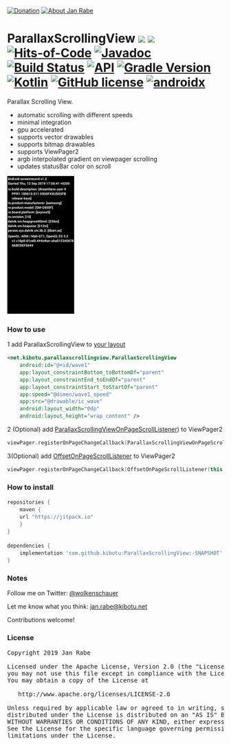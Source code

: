 [![Donation](https://img.shields.io/badge/buy%20me%20a%20coffee-brightgreen.svg)](https://www.paypal.me/janrabe/5) [![About Jan Rabe](https://img.shields.io/badge/about-me-green.svg)](https://about.me/janrabe)
# ParallaxScrollingView [![](https://jitpack.io/v/kibotu/ParallaxScrollingView.svg)](https://jitpack.io/#kibotu/ParallaxScrollingView) [![](https://jitpack.io/v/kibotu/ParallaxScrollingView/month.svg)](https://jitpack.io/#kibotu/ParallaxScrollingView) [![Hits-of-Code](https://hitsofcode.com/github/kibotu/ParallaxScrollingView)](https://hitsofcode.com/view/github/kibotu/ParallaxScrollingView) [![Javadoc](https://img.shields.io/badge/javadoc-SNAPSHOT-green.svg)](https://jitpack.io/com/github/kibotu/ParallaxScrollingView/master-SNAPSHOT/javadoc/index.html) [![Build Status](https://travis-ci.org/kibotu/ParallaxScrollingView.svg)](https://travis-ci.org/kibotu/ParallaxScrollingView)  [![API](https://img.shields.io/badge/API-16%2B-brightgreen.svg?style=flat)](https://android-arsenal.com/api?level=15) [![Gradle Version](https://img.shields.io/badge/gradle-5.6.1-green.svg)](https://docs.gradle.org/current/release-notes)  [![Kotlin](https://img.shields.io/badge/kotlin-1.3.50-green.svg)](https://kotlinlang.org/) [![GitHub license](https://img.shields.io/badge/license-Apache%202-blue.svg)](https://raw.githubusercontent.com/kibotu/ParallaxScrollingView/master/LICENSE) [![androidx](https://img.shields.io/badge/androidx-brightgreen.svg)](https://developer.android.com/topic/libraries/support-library/refactor)

Parallax Scrolling View.

- automatic scrolling with different speeds
- minimal integration
- gpu accelerated
- supports vector drawables
- supports bitmap drawables
- supports ViewPager2
- argb interpolated gradient on viewpager scrolling
- updates statusBar color on scroll

[![Screenshot](sample_big.gif)](sample_big.gif)

### How to use

1 add ParallaxScrollingView to [your layout](app/src/main/res/layout/activity_main.xml#L21-L82)

```xml
<net.kibotu.parallaxscrollingview.ParallaxScrollingView
    android:id="@+id/wave1"
    app:layout_constraintBottom_toBottomOf="parent"
    app:layout_constraintEnd_toEndOf="parent"
    app:layout_constraintStart_toStartOf="parent"
    app:speed="@dimen/wave1_speed"
    app:src="@drawable/ic_wave"
    android:layout_width="0dp"
    android:layout_height="wrap_content" />
```

2 (Optional) add [ParallaxScrollingViewOnPageScrollListener](app/src/main/java/net/kibotu/parallaxscrollingview/demo/MainActivity.kt#L28)) to ViewPager2

```kotlin
viewPager.registerOnPageChangeCallback(ParallaxScrollingViewOnPageScrollListener(listOf(wave1, wave2, wave3, wave4, wave5, wave6), 2f))
```

3(Optional) add [OffsetOnPageScrollListener](app/src/main/java/net/kibotu/parallaxscrollingview/demo/MainActivity.kt#L30) to ViewPager2

```kotlin
viewPager.registerOnPageChangeCallback(OffsetOnPageScrollListener(this, root, items.indices.map { backgrounds[it] }, true))
```

### How to install

```groovy
repositories {
    maven {
	url "https://jitpack.io"
    }
}

dependencies {
    implementation 'com.github.kibotu:ParallaxScrollingView:-SNAPSHOT'
}
```

### Notes

Follow me on Twitter: [@wolkenschauer](https://twitter.com/wolkenschauer)

Let me know what you think: [jan.rabe@kibotu.net](mailto:jan.rabe@kibotu.net)

Contributions welcome!


### License
<pre>
Copyright 2019 Jan Rabe

Licensed under the Apache License, Version 2.0 (the "License");
you may not use this file except in compliance with the License.
You may obtain a copy of the License at

   http://www.apache.org/licenses/LICENSE-2.0

Unless required by applicable law or agreed to in writing, software
distributed under the License is distributed on an "AS IS" BASIS,
WITHOUT WARRANTIES OR CONDITIONS OF ANY KIND, either express or implied.
See the License for the specific language governing permissions and
limitations under the License.
</pre>

